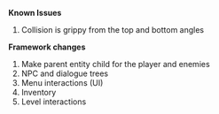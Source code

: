 <b>Known Issues</b>
1. Collision is grippy from the top and bottom angles

<b>Framework changes</b>
1. Make parent entity child for the player and enemies
2. NPC and dialogue trees
3. Menu interactions (UI)
4. Inventory
5. Level interactions

